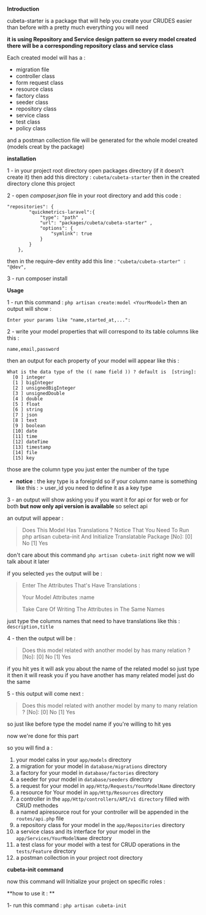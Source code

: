 **Introduction**

 cubeta-starter is a package that will help you create your CRUDES easier than before with a pretty much        everything you will need

 **it is using Repository and Service design pattern so every model created there will be a corresponding repository class and service class**

Each created model will has a : 
- migration file 
- controller class
- form request class
- resource class
- factory class
- seeder class  
- repository class 
- service class  
- test class
- policy class

and a postman collection file will be generated for the whole model created (models creat by the package)

**installation**

1 - in your project root directory open packages directory (if it doesn't create it) then add this directory : `cubeta/cubeta-starter` then in the created directory clone this project

2 - open _composer.json_ file in your root directory and add this code : 
```
"repositories": {
        "quickmetrics-laravel":{
            "type": "path" ,
            "url": "packages/cubeta/cubeta-starter" ,
            "options": {
                "symlink": true
            }
        }
    },
```
then in the require-dev entity add this line : `"cubeta/cubeta-starter" : "@dev",`

3 - run composer install



**Usage**

1 - run this command : `php artisan create:model <YourMoodel>` then an output will show : 

`Enter your params like "name,started_at,...":`

2 - write your model properties that will correspond to its table columns like this : 

`name,email,password`

then an output for each property of your model will appear like this : 
```
What is the data type of the (( name field )) ? default is  [string]:
  [0 ] integer           
  [1 ] bigInteger        
  [2 ] unsignedBigInteger
  [3 ] unsignedDouble    
  [4 ] double            
  [5 ] float             
  [6 ] string            
  [7 ] json
  [8 ] text
  [9 ] boolean
  [10] date
  [11] time
  [12] dateTime
  [13] timestamp
  [14] file
  [15] key
```
those are the column type you just enter the number of the type 

 - **notice** : the key type is a foreignId so if your column name is something like this : > user_id you need to define it as a key type 

 3 - an output will show asking you if you want it for api or for web or for both **but now only api version is available**  so select api 
 
 an output will appear : 
 
> Does This Model Has Translations ? 
> Notice That You Need To Run php artisan cubeta-init And Initialize Translatable Package [No]:
>   [0] No
>   [1] Yes

don't care about this command `php artisan cubeta-init` right now we will talk about it later

if you selected `yes` the output will be : 

 > Enter The Attributes That's Have Translations :
> 
>  Your Model Attributes :name
> 
>  Take Care Of Writing The Attributes in The Same Names

just type the columns names that need to have translations like this : `description,title`

4 - then the output will be : 

 > Does this model related with another model by has many relation ? [No]:
>   [0] No
>   [1] Yes

if you hit yes it will ask you about the name of the related model so just type it
then it will reask you if you have another has many related model just do the same 

5 - this output will come next : 

>  Does this model related with another model by many to many relation ? [No]:
>   [0] No
>   [1] Yes

so just like before type the model name if you're willing to hit yes

now we're done for this part

so you will find a : 

1. your model calss in your `app/models` directory
1. a migration for your model in `database/migrations` directory
1. a factory for your model in `database/factories` directory
1. a seeder for your model in `database/seeders` directory
1. a request for your model in `app/Http/Requests/YourModelName` directory
1. a resource for Your model in `app/Http/Resources` directory 
1. a controller in the `app/Http/controllers/API/v1 directory` filled with CRUD methodes
1. a named apiresource rout for your controller will be appended in the `routes/api.php` file
1. a repository class for your model in the `app/Repositories` directory
1. a service class and its interface for your model in the `app/Services/YourModelName` directory 
1. a test class for your model with a test for CRUD operations in the `tests/Feature` directory
1. a postman collection in your project root directory 

**cubeta-init command**

now this command will Initialize your project on specific roles : 

**how to use it : **

1- run this command : `php artisan cubeta-init`


